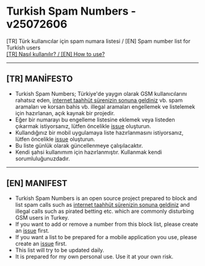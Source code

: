 # Turkish Spam Numbers - v25072606
[TR] Türk kullanıcılar için spam numara listesi / [EN] Spam number list for Turkish users  
[[TR] Nasıl kullanılır? / [EN] How to use?](https://github.com/symbuzzer/Turkish-Spam-Numbers/wiki)

------------------------------------------
## [TR] MANİFESTO  
- Turkish Spam Numbers; Türkiye'de yaygın olarak GSM kullanıcılarını rahatsız eden, [internet taahhüt sürenizin sonuna geldiniz](https://eksisozluk.com/internet-taahhut-surenizin-sonuna-geldiniz--7279636) vb. spam aramaları ve korsan bahis vb. illegal aramaları engellemek ve listelemek için hazırlanan, açık kaynak bir projedir.
- Eğer bir numarayı bu engelleme listesine eklemek veya listeden çıkarmak istiyorsanız, lütfen öncelikle [issue](https://github.com/symbuzzer/Turkish-Spam-Numbers/issues) oluşturun.
- Kullandığınız bir mobil uygulamaya liste hazırlanmasını istiyorsanız, lütfen öncelikle [issue](https://github.com/symbuzzer/Turkish-Spam-Numbers/issues) oluşturun.
- Bu liste günlük olarak güncellenmeye çalışılacaktır.
- Kendi şahsi kullanımım için hazırlanmıştır. Kullanmak kendi sorumluluğunuzdadır.

-------------------------------------------  
## [EN] MANIFEST
- Turkish Spam Numbers is an open source project prepared to block and list spam calls such as [internet taahhüt sürenizin sonuna geldiniz](https://eksisozluk.com/internet-taahhut-surenizin-sonuna-geldiniz--7279636) and illegal calls such as pirated betting etc. which are commonly disturbing GSM users in Turkey.
- If you want to add or remove a number from this block list, please create an [issue](https://github.com/symbuzzer/Turkish-Spam-Numbers/issues) first.
- If you want a list to be prepared for a mobile application you use, please create an [issue](https://github.com/symbuzzer/Turkish-Spam-Numbers/issues) first.
- This list will try to be updated daily.
- It is prepared for my own personal use. Use it at your own risk.
